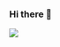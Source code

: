 ### Hi there 👋

<!--
**HIMESH1018/HIMESH1018** is a ✨ _special_ ✨ repository because its `README.md` (this file) appears on your GitHub profile.

Here are some ideas to get you started:

- 🔭 I’m currently working on Mo
- 🌱 I’m currently learning ...
- 👯 I’m looking to collaborate on ...
- 🤔 I’m looking for help with ...
- 💬 Ask me about ...
- 📫 How to reach me: ...
- 😄 Pronouns: ...
- ⚡ Fun fact: ...
-->

<img src= "https://github-readme-stats.vercel.app/api?HIMESH1018=iamHimesh&&show_icons=true&title_color=ffffff&icon_color=bb2acf&text_color=daf7dc&bg_color=1515151" >
